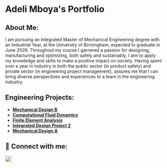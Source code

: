 <h1>Adeli Mboya's Portfolio <br/></h1>

<h2>About Me:</h2>

I am pursuing an Integrated Master of Mechanical Engineering degree with an Industrial Year, at the University of Birmingham, expected to graduate in June 2026.
Throughout my course I garnered a passion for designing, manufacturing and optimizing, both safely and sustainably, I aim to apply my knowledge and skills to make a positive impact on society. 
Having spent over a year in industry in both the public sector (in product safety) and private sector (in engineering project management), assures me that I can bring diverse perspectives and experiences to a team in the engineering industry.


<h2> Engineering Projects:</h2>

- [<b>Mechanical Design B</b>](https://github.com/Adeli-mb/Mechanical-Design-B/blob/main/README.md)
- [<b>Computational Fluid Dynamics</b>](https://github.com/Adeli-mb/Computational-Fluid-Dynamics/blob/main/README.md)
- [<b>Finite Element Analysis</b>](https://github.com/Adeli-mb/Finite-Element-Analysis-FEA-/blob/main/README.md)
- [<b>Integrated Design Project 2</b>](https://github.com/joshmadakor1/AD_PS)
- [<b>Mechanical Design A</b>](https://github.com/joshmadakor1/PowerShell-Integrity-FIM)

<h2> 🤳 Connect with me:</h2>


[<img align="left" alt="JoshMadakor | LinkedIn" width="22px" src="https://cdn.jsdelivr.net/npm/simple-icons@v3/icons/linkedin.svg" />][linkedin]

[linkedin]: https://www.linkedin.com/in/adeli-mboya-22aaaa253/

<!--
